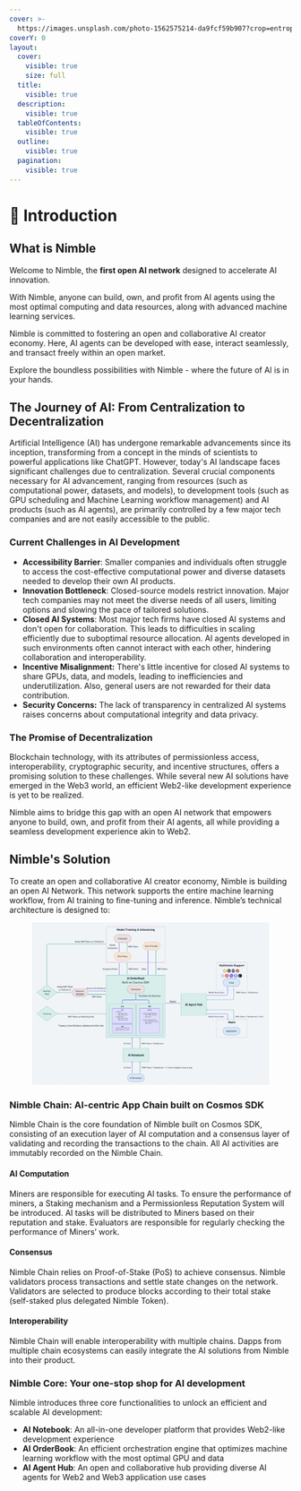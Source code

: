 ```yaml
---
cover: >-
  https://images.unsplash.com/photo-1562575214-da9fcf59b907?crop=entropy&cs=srgb&fm=jpg&ixid=M3wxOTcwMjR8MHwxfHNlYXJjaHw1fHxsaWdodHxlbnwwfHx8fDE3MTQwMzgyMjd8MA&ixlib=rb-4.0.3&q=85
coverY: 0
layout:
  cover:
    visible: true
    size: full
  title:
    visible: true
  description:
    visible: true
  tableOfContents:
    visible: true
  outline:
    visible: true
  pagination:
    visible: true
---
```


# 🔅 Introduction

## What is Nimble

Welcome to Nimble, the **first open AI network** designed to accelerate AI innovation.&#x20;

With Nimble, anyone can build, own, and profit from AI agents using the most optimal computing and data resources, along with advanced machine learning services.

Nimble is committed to fostering an open and collaborative AI creator economy. Here, AI agents can be developed with ease, interact seamlessly, and transact freely within an open market.

Explore the boundless possibilities with Nimble - where the future of AI is in your hands.

## The Journey of AI: From Centralization to Decentralization&#x20;

Artificial Intelligence (AI) has undergone remarkable advancements since its inception, transforming from a concept in the minds of scientists to powerful applications like ChatGPT. However, today's AI landscape faces significant challenges due to centralization. Several crucial components necessary for AI advancement, ranging from resources (such as computational power, datasets, and models), to development tools (such as GPU scheduling and Machine Learning workflow management) and AI products (such as AI agents), are primarily controlled by a few major tech companies and are not easily accessible to the public.

### **Current Challenges in AI Development**

* **Accessibility Barrier**: Smaller companies and individuals often struggle to access the cost-effective computational power and diverse datasets needed to develop their own AI products.
* **Innovation Bottleneck**: Closed-source models restrict innovation. Major tech companies may not meet the diverse needs of all users, limiting options and slowing the pace of tailored solutions.
* **Closed AI Systems**: Most major tech firms have closed AI systems and don't open for collaboration. This leads to difficulties in scaling efficiently due to suboptimal resource allocation. AI agents developed in such environments often cannot interact with each other, hindering collaboration and interoperability.
* **Incentive Misalignment:** There's little incentive for closed AI systems to share GPUs, data, and models, leading to inefficiencies and underutilization. Also, general users are not rewarded for their data contribution.&#x20;
* **Security Concerns:** The lack of transparency in centralized AI systems raises concerns about computational integrity and data privacy.&#x20;

### **The Promise of Decentralization**

Blockchain technology, with its attributes of permissionless access, interoperability, cryptographic security, and incentive structures, offers a promising solution to these challenges. While several new AI solutions have emerged in the Web3 world, an efficient Web2-like development experience is yet to be realized.

Nimble aims to bridge this gap with an open AI network that empowers anyone to build, own, and profit from their AI agents, all while providing a seamless development experience akin to Web2.&#x20;

## Nimble's Solution &#x20;

To create an open and collaborative AI creator economy, Nimble is building an open AI Network. This network supports the entire machine learning workflow, from AI training to fine-tuning and inference. Nimble’s technical architecture is designed to:

<figure><img src=".gitbook/assets/螢幕截圖 2024-06-23 下午9.38.18.png" alt=""><figcaption></figcaption></figure>

### **Nimble Chain: AI-centric App Chain built on Cosmos SDK**&#x20;

Nimble Chain is the core foundation of Nimble built on Cosmos SDK, consisting of an execution layer of AI computation and a consensus layer of validating and recording the transactions to the chain. All AI activities are immutably recorded on the Nimble Chain.

#### **AI Computation**

Miners are responsible for executing AI tasks. To ensure the performance of miners, a Staking mechanism and a Permissionless Reputation System will be introduced. AI tasks will be distributed to Miners based on their reputation and stake. Evaluators are responsible for regularly checking the performance of Miners’ work.

#### Consensus&#x20;

Nimble Chain relies on Proof-of-Stake (PoS) to achieve consensus. Nimble validators process transactions and settle state changes on the network. Validators are selected to produce blocks according to their total stake (self-staked plus delegated Nimble Token).&#x20;

#### Interoperability

Nimble Chain will enable interoperability with multiple chains. Dapps from multiple chain ecosystems can easily integrate the AI solutions from Nimble into their product.

### Nimble Core: Your one-stop shop for AI development&#x20;

Nimble introduces three core functionalities to unlock an efficient and scalable AI development:&#x20;

* **AI Notebook**: An all-in-one developer platform that provides Web2-like development experience&#x20;
* **AI OrderBook**: An efficient orchestration engine that optimizes machine learning workflow with the most optimal GPU and data
* **AI Agent Hub**: An open and collaborative hub providing diverse AI agents for Web2 and Web3 application use cases
